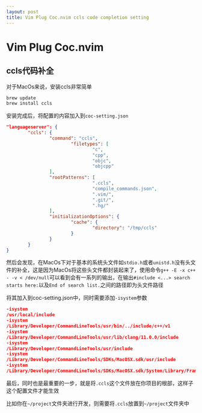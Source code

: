 ```yaml
---
layout: post
title: Vim Plug Coc.nvim ccls code completion setting
---
```


# Vim Plug Coc.nvim

## ccls代码补全

对于MacOs来说，安装ccls非常简单

```bash
brew update
brew install ccls
```

安装完成后，将配置的内容加入到`coc-setting.json`

```json
"languageserver": {
		"ccls": {
				"command": "ccls",
						"filetypes": [
								"c",
								"cpp",
								"objc",
								"objcpp"
				],
				"rootPatterns": [
								".ccls",
								"compile_commands.json",
								".vim/",
								".git/",
								".hg/"
				],
				"initializationOptions": {
						"cache": {
								"directory": "/tmp/ccls"
						}
				}
		}
}
```

然后会发现，在MacOs下对于基本的系统头文件如`stdio.h`或者`unistd.h`没有头文件的补全，这是因为MacOs将这些头文件都封装起来了，使用命令`g++ -E -x c++ - -v < /dev/null`可以看到会有一系列的输出，在输出`#include <...> search starts here:`以及`End of search list.`之间的路径即为头文件路径

将其加入到coc-setting.json中，同时需要添加`-isystem`参数

```json
-isystem
/usr/local/include
-isystem
/Library/Developer/CommandLineTools/usr/bin/../include/c++/v1
-isystem
/Library/Developer/CommandLineTools/usr/lib/clang/11.0.0/include
-isystem
/Library/Developer/CommandLineTools/usr/include
-isystem
/Library/Developer/CommandLineTools/SDKs/MacOSX.sdk/usr/include
-isystem
/Library/Developer/CommandLineTools/SDKs/MacOSX.sdk/System/Library/Frameworks
```

最后，同时也是最重要的一步，就是将`.ccls`这个文件放在你项目的根部，这样子这个配置文件才能生效

比如你在`~/project`文件夹进行开发，则需要将`.ccls`放置到`~/project`文件夹中